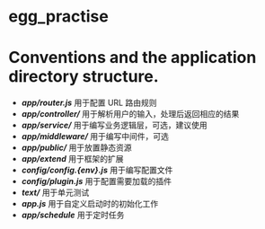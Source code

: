 # egg_practise

# Conventions and the application directory structure.

- ***app/router.js*** 用于配置 URL 路由规则
- ***app/controller/*** 用于解析用户的输入，处理后返回相应的结果
- ***app/service/*** 用于编写业务逻辑层，可选，建议使用
- ***app/middleware/*** 用于编写中间件，可选
- ***app/public/*** 用于放置静态资源
- ***app/extend*** 用于框架的扩展
- ***config/config.{env}.js*** 用于编写配置文件
- ***config/plugin.js*** 用于配置需要加载的插件
- ***text/*** 用于单元测试
- ***app.js*** 用于自定义启动时的初始化工作
- ***app/schedule*** 用于定时任务